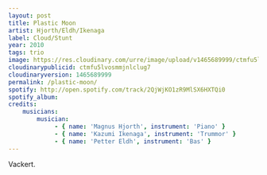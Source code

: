 ```yaml
---
layout: post
title: Plastic Moon
artist: Hjorth/Eldh/Ikenaga
label: Cloud/Stunt
year: 2010
tags: trio
image: https://res.cloudinary.com/urre/image/upload/v1465689999/ctmfu5lvosmmjnlclug7.jpg
cloudinarypublicid: ctmfu5lvosmmjnlclug7
cloudinaryversion: 1465689999
permalink: /plastic-moon/
spotify: http://open.spotify.com/track/2QjWjKO1zR9MlSX6HXTQi0
spotify_album: 
credits:
    musicians:
        musician:
             - { name: 'Magnus Hjorth', instrument: 'Piano' }
             - { name: 'Kazumi Ikenaga', instrument: 'Trummor' }
             - { name: 'Petter Eldh', instrument: 'Bas' }
---
```


Vackert.